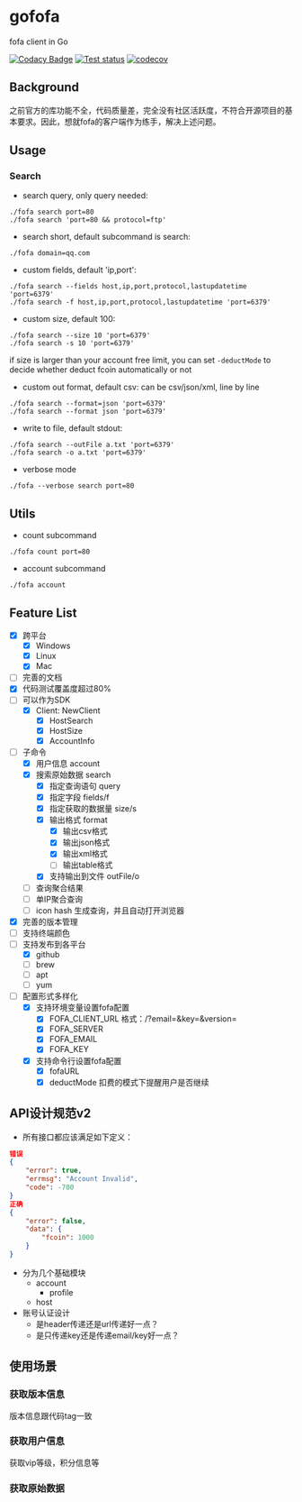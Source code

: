 # gofofa
fofa client in Go

[![Codacy Badge](https://api.codacy.com/project/badge/Grade/f1b84877d9594857b66bbd4e6181590c)](https://app.codacy.com/gh/LubyRuffy/gofofa?utm_source=github.com&utm_medium=referral&utm_content=LubyRuffy/gofofa&utm_campaign=Badge_Grade_Settings)
[![Test status](https://github.com/lubyruffy/gofofa/workflows/Go/badge.svg)](https://github.com/lubyruffy/gofofa/actions?query=workflow%3A%22Go%22)
[![codecov](https://codecov.io/gh/lubyruffy/gofofa/branch/main/graph/badge.svg)](https://codecov.io/gh/lubyruffy/gofofa)

## Background
之前官方的库功能不全，代码质量差，完全没有社区活跃度，不符合开源项目的基本要求。因此，想就fofa的客户端作为练手，解决上述问题。

## Usage
### Search
- search query, only query needed:
```shell
./fofa search port=80
./fofa search 'port=80 && protocol=ftp'
```
- search short, default subcommand is search:
```shell
./fofa domain=qq.com
```
- custom fields, default 'ip,port':
```shell
./fofa search --fields host,ip,port,protocol,lastupdatetime 'port=6379'
./fofa search -f host,ip,port,protocol,lastupdatetime 'port=6379'
```
- custom size, default 100:
```shell
./fofa search --size 10 'port=6379'
./fofa search -s 10 'port=6379'
```
if size is larger than your account free limit, you can set ```-deductMode``` to decide whether deduct fcoin automatically or not
- custom out format, default csv:
can be csv/json/xml, line by line
```shell
./fofa search --format=json 'port=6379'
./fofa search --format json 'port=6379'
```
- write to file, default stdout:
```shell
./fofa search --outFile a.txt 'port=6379'
./fofa search -o a.txt 'port=6379'
```
- verbose mode
```shell
./fofa --verbose search port=80
```
## Utils
- count subcommand
```shell
./fofa count port=80
```
- account subcommand
```shell
./fofa account
```

## Feature List
- [x] 跨平台
    - [x] Windows
    - [x] Linux
    - [x] Mac
- [ ] 完善的文档
- [x] 代码测试覆盖度超过80%
- [ ] 可以作为SDK
  - [x] Client: NewClient
    - [x] HostSearch
    - [x] HostSize
    - [x] AccountInfo
- [ ] 子命令
  - [x] 用户信息 account
  - [x] 搜索原始数据 search
    - [x] 指定查询语句 query
    - [x] 指定字段 fields/f
    - [x] 指定获取的数据量 size/s
    - [x] 输出格式 format
        - [x] 输出csv格式
        - [x] 输出json格式
        - [x] 输出xml格式
        - [ ] 输出table格式
    - [x] 支持输出到文件 outFile/o
  - [ ] 查询聚合结果
  - [ ] 单IP聚合查询
  - [ ] icon hash 生成查询，并且自动打开浏览器
- [x] 完善的版本管理
- [ ] 支持终端颜色
- [ ] 支持发布到各平台
  - [x] github
  - [ ] brew
  - [ ] apt
  - [ ] yum
- [ ] 配置形式多样化
    - [x] 支持环境变量设置fofa配置
        - [x] FOFA_CLIENT_URL 格式：<url>/?email=<email>&key=<key>&version=<v2>
        - [x] FOFA_SERVER
        - [x] FOFA_EMAIL
        - [x] FOFA_KEY
    - [x] 支持命令行设置fofa配置
      - [x] fofaURL
      - [x] deductMode 扣费的模式下提醒用户是否继续

## API设计规范v2
- 所有接口都应该满足如下定义：
```json
错误
{
    "error": true,
    "errmsg": "Account Invalid",
    "code": -700
}
正确
{
    "error": false,
    "data": {
        "fcoin": 1000
    }
}
```
- 分为几个基础模块
    - account
      - profile
    - host
- 账号认证设计
    - 是header传递还是url传递好一点？
    - 是只传递key还是传递email/key好一点？

## 使用场景
### 获取版本信息
版本信息跟代码tag一致

### 获取用户信息
获取vip等级，积分信息等

### 获取原始数据

